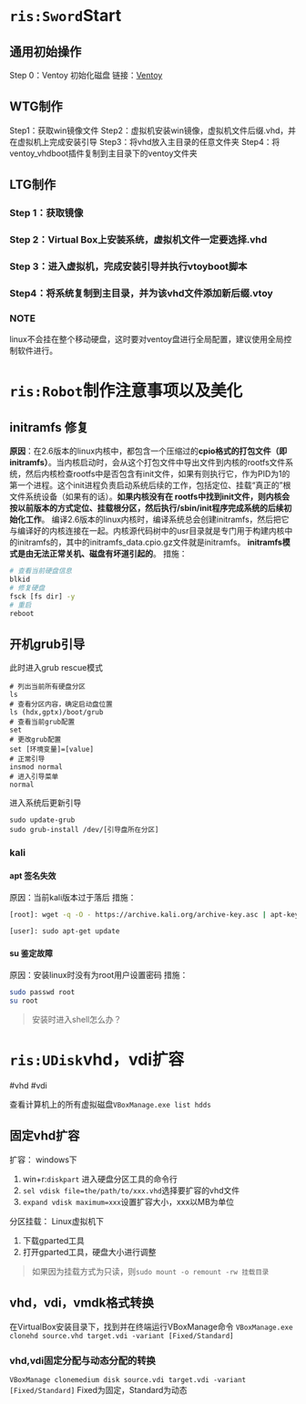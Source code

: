 ```toc
```

# `ris:Sword`Start

## 通用初始操作
Step 0：Ventoy 初始化磁盘
链接：[Ventoy](https://www.ventoy.net/cn/index.html)

## WTG制作

Step1：获取win镜像文件
Step2：虚拟机安装win镜像，虚拟机文件后缀.vhd，并在虚拟机上完成安装引导
Step3：将vhd放入主目录的任意文件夹
Step4：将ventoy_vhdboot插件复制到主目录下的ventoy文件夹


## LTG制作
### Step 1：获取镜像

### Step 2：Virtual Box上安装系统，虚拟机文件一定要选择.vhd

### Step 3：进入虚拟机，完成安装引导并执行vtoyboot脚本

### Step4：将系统复制到主目录，并为该vhd文件添加新后缀.vtoy

### NOTE
linux不会挂在整个移动硬盘，这时要对ventoy盘进行全局配置，建议使用全局控制软件进行。



# `ris:Robot`制作注意事项以及美化

## initramfs 修复
**原因**：在2.6版本的linux内核中，都包含一个压缩过的**cpio格式的打包文件（即initramfs）**。当内核启动时，会从这个打包文件中导出文件到内核的rootfs文件系统，然后内核检查rootfs中是否包含有init文件，如果有则执行它，作为PID为1的第一个进程。这个init进程负责启动系统后续的工作，包括定位、挂载“真正的”根文件系统设备（如果有的话）。**如果内核没有在 rootfs中找到init文件，则内核会按以前版本的方式定位、挂载根分区，然后执行/sbin/init程序完成系统的后续初始化工作**。
编译2.6版本的linux内核时，编译系统总会创建initramfs，然后把它与编译好的内核连接在一起。内核源代码树中的usr目录就是专门用于构建内核中的initramfs的，其中的initramfs_data.cpio.gz文件就是initramfs。
**initramfs模式是由无法正常关机、磁盘有坏道引起的**。
措施：
```bash
# 查看当前硬盘信息
blkid
# 修复硬盘
fsck [fs dir] -y
# 重启
reboot
```

## 开机grub引导
此时进入grub rescue模式
```shell
# 列出当前所有硬盘分区
ls
# 查看分区内容，确定启动盘位置
ls (hdx,gptx)/boot/grub
# 查看当前grub配置
set
# 更改grub配置
set [环境变量]=[value]
# 正常引导
insmod normal
# 进入引导菜单
normal
```
进入系统后更新引导
```shell
sudo update-grub
sudo grub-install /dev/[引导盘所在分区]
```

### kali
#### apt 签名失效
原因：当前kali版本过于落后
措施：
```bash
[root]: wget -q -O - https://archive.kali.org/archive-key.asc | apt-key add

[user]: sudo apt-get update
```
#### su 鉴定故障
原因：安装linux时没有为root用户设置密码
措施：
```bash
sudo passwd root
su root
```

> 安装时进入shell怎么办？



# `ris:UDisk`vhd，vdi扩容
#vhd #vdi 

查看计算机上的所有虚拟磁盘`VBoxManage.exe list hdds`

## 固定vhd扩容

扩容：
windows下
1. win+r:`diskpart` 进入硬盘分区工具的命令行
2. `sel vdisk file=the/path/to/xxx.vhd`选择要扩容的vhd文件
3. `expand vdisk maximum=xxx`设置扩容大小，xxx以MB为单位

分区挂载：
Linux虚拟机下
1. 下载gparted工具
2. 打开gparted工具，硬盘大小进行调整
> 如果因为挂载方式为只读，则`sudo mount -o remount -rw 挂载目录`


## vhd，vdi，vmdk格式转换

在VirtualBox安装目录下，找到并在终端运行VBoxManage命令
`VBoxManage.exe clonehd source.vhd target.vdi -variant [Fixed/Standard]`

### vhd,vdi固定分配与动态分配的转换

`VBoxManage clonemedium disk source.vdi target.vdi -variant [Fixed/Standard]`
Fixed为固定，Standard为动态



